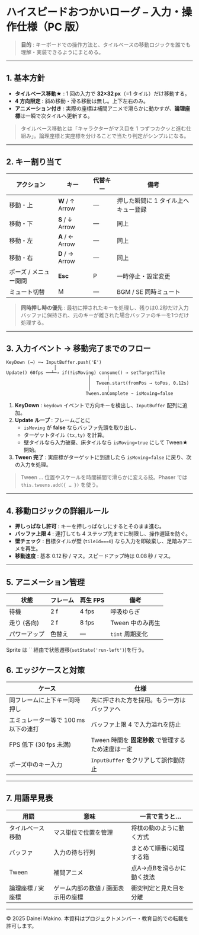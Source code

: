 # ハイスピードおつかいローグ – 入力・操作仕様（PC 版）

> **目的** : キーボードでの操作方法と、タイルベースの移動ロジックを誰でも理解・実装できるようにまとめる。

---

## 1. 基本方針

- **タイルベース移動★** : 1 回の入力で **32×32 px**（=1 タイル）だけ移動する。
- **4 方向限定** : 斜め移動・滑る移動は無し。上下左右のみ。
- **アニメーション付き** : 実際の座標は補間アニメで滑らかに動かすが、**論理座標**は一瞬で次タイルへ更新する。

> タイルベース移動とは「キャラクターがマス目を 1 つずつカクッと進む仕組み」。論理座標と実座標を分けることで当たり判定がシンプルになる。

---

## 2. キー割り当て

| アクション        | キー              | 代替キー | 備考                  |
| ------------ | --------------- | ---- | ------------------- |
| 移動・上         | **W** / ↑ Arrow | —    | 押した瞬間に 1 タイル上へキュー登録 |
| 移動・下         | **S** / ↓ Arrow | —    | 同上                  |
| 移動・左         | **A** / ← Arrow | —    | 同上                  |
| 移動・右         | **D** / → Arrow | —    | 同上                  |
| ポーズ / メニュー開閉 | **Esc**         | P    | 一時停止・設定変更           |
| ミュート切替       | M               | —    | BGM / SE 同時ミュート     |

> **同時押し時の優先** : 最初に押されたキーを処理し、残りは0.2秒だけ入力バッファに保持され、元のキーが離された場合バッファのキーを1つだけ処理する。

---

## 3. 入力イベント → 移動完了までのフロー

```
KeyDown (→) ─→ InputBuffer.push('E')
                  │
Update() 60fps ──┴─→ if(!isMoving) consume() → setTargetTile
                               │      │
                               │  Tween.start(fromPos → toPos, 0.12s)
                               │      │
                              Tween.onComplete → isMoving=false
```

1. **KeyDown** : `keydown` イベントで方向キーを検出し、`InputBuffer` 配列に追加。
2. **Update ループ** : フレームごとに
   - `isMoving` が **false** ならバッファ先頭を取り出し、
   - ターゲットタイル `(tx,ty)` を計算。
   - 壁タイルなら入力破棄、床タイルなら `isMoving=true` にして Tween★ 開始。
3. **Tween 完了** : 実座標がターゲットに到達したら `isMoving=false` に戻り、次の入力を処理。

> Tween … 位置やスケールを時間補間で滑らかに変える技。Phaser では `this.tweens.add({ … })` を使う。

---

## 4. 移動ロジックの詳細ルール

- **押しっぱなし許可** : キーを押しっぱなしにするとそのまま進む。
- **バッファ上限 4** : 連打しても 4 ステップ先までに制限し、操作遅延を防ぐ。
- **壁チェック** : 目標タイルが壁 (`tileId===0`) なら入力を即破棄し、足踏みアニメを再生。
- **移動速度** : 基本 0.12 秒 / マス。スピードアップ時は 0.08 秒 / マス。

---

## 5. アニメーション管理

| 状態      | フレーム | 再生 FPS | 備考          |
| ------- | ---- | ------ | ----------- |
| 待機      | 2 f  | 4 fps  | 呼吸ゆらぎ       |
| 走り (各向) | 2 f  | 8 fps  | Tween 中のみ再生 |
| パワーアップ  | 色替え  | —      | `tint` 周期変化 |

Sprite は `` 経由で状態遷移(`setState('run-left')`)を行う。


## 6. エッジケースと対策

| ケース                    | 仕様                              |
| ---------------------- | ------------------------------- |
| 同フレームに上下キー同時押し         | 先に押された方を採用。もう一方はバッファへ           |
| エミュレーター等で 100 ms 以下の連打 | バッファ上限 4 で入力溢れを防止               |
| FPS 低下 (30 fps 未満)     | Tween 時間を **固定秒数** で管理するため速度は一定 |
| ポーズ中のキー入力              | `InputBuffer` をクリアして誤作動防止       |

---

## 7. 用語早見表

| 用語         | 意味                  | 一言で言うと…        |
| ---------- | ------------------- | -------------- |
| タイルベース移動   | マス単位で位置を管理          | 将棋の駒のように動く方式   |
| バッファ       | 入力の待ち行列             | まとめて順番に処理する箱   |
| Tween      | 補間アニメ               | 点A→点Bを滑らかに動く技法 |
| 論理座標 / 実座標 | ゲーム内部の数値 / 画面表示用の座標 | 衝突判定と見た目を分離    |

---

© 2025 Dainei Makino. 本資料はプロジェクトメンバー・教育目的での転載を許可します。

